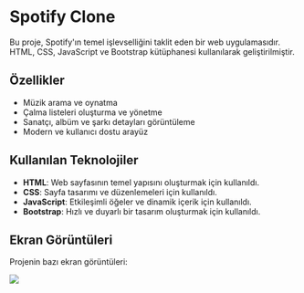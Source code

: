 # Spotify Clone

Bu proje, Spotify'ın temel işlevselliğini taklit eden bir web uygulamasıdır. HTML, CSS, JavaScript ve Bootstrap kütüphanesi kullanılarak geliştirilmiştir.

## Özellikler

- Müzik arama ve oynatma
- Çalma listeleri oluşturma ve yönetme
- Sanatçı, albüm ve şarkı detayları görüntüleme
- Modern ve kullanıcı dostu arayüz

## Kullanılan Teknolojiler

- **HTML**: Web sayfasının temel yapısını oluşturmak için kullanıldı.
- **CSS**: Sayfa tasarımı ve düzenlemeleri için kullanıldı.
- **JavaScript**: Etkileşimli öğeler ve dinamik içerik için kullanıldı.
- **Bootstrap**: Hızlı ve duyarlı bir tasarım oluşturmak için kullanıldı.


## Ekran Görüntüleri

Projenin bazı ekran görüntüleri:

![]((https://github.com/Rasime-Dumlupunar/spotify-clone/blob/main/Spotify-clone.gif))


